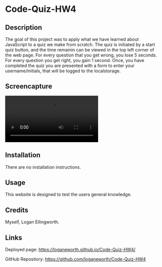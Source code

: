 # Code-Quiz-HW4

## Description

The goal of this project was to apply what we have learned about JavaScript to a quiz we make from scratch. The quiz is initiated by a start quiz button, and the time remainin can be viewed in the top left corner of the web page. For every question that you get wrong, you lose 5 seconds. For every question you get right, you gain 1 second. Once, you have completed the quiz you are presented with a form to enter your username/initials, that will be logged to the localstorage.

## Screencapture

![Quiz challenge webpage includes start questions and form.](/Assets/Quiz.webm)

## Installation

There are no installation instructions.

## Usage

This website is designed to test the users general knowledge.

## Credits

Myself, Logan Ellingworth.

## Links

Deployed page:
https://loganeworth.github.io/Code-Quiz-HW4/

GitHub Repository:
https://github.com/loganeworth/Code-Quiz-HW4
